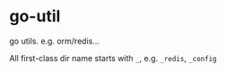 # go-util
go utils. e.g. orm/redis...

All first-class dir name starts with `_`, e.g. `_redis`, `_config`
